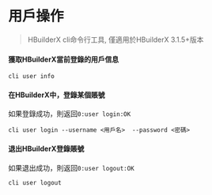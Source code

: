 # 用戶操作

> HBuilderX cli命令行工具, 僅適用於HBuilderX 3.1.5+版本

#### 獲取HBuilderX當前登錄的用戶信息

```shell
cli user info
```

#### 在HBuilderX中，登錄某個賬號

如果登錄成功，則返回`0:user login:OK`

```shell
cli user login --username <用戶名>  --password <密碼>
```


#### 退出HBuilderX登錄賬號

如果退出成功，則返回`0:user logout:OK`

```shell
cli user logout
```
